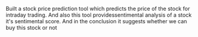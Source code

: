 Built a stock price prediction tool which predicts the price of the stock for intraday trading. And also this tool providessentimental analysis of a stock it's sentimental score. And in the conclusion it suggests whether we can buy this stock or not
